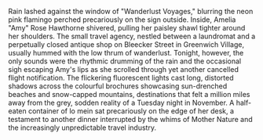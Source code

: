 Rain lashed against the window of "Wanderlust Voyages," blurring the neon pink flamingo perched precariously on the sign outside. Inside, Amelia "Amy" Rose Hawthorne shivered, pulling her paisley shawl tighter around her shoulders. The small travel agency, nestled between a laundromat and a perpetually closed antique shop on Bleecker Street in Greenwich Village, usually hummed with the low thrum of wanderlust.  Tonight, however, the only sounds were the rhythmic drumming of the rain and the occasional sigh escaping Amy's lips as she scrolled through yet another cancelled flight notification. The flickering fluorescent lights cast long, distorted shadows across the colourful brochures showcasing sun-drenched beaches and snow-capped mountains, destinations that felt a million miles away from the grey, sodden reality of a Tuesday night in November.  A half-eaten container of lo mein sat precariously on the edge of her desk, a testament to another dinner interrupted by the whims of Mother Nature and the increasingly unpredictable travel industry.
